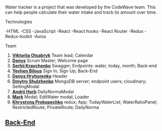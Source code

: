 Water tracker is a project that was developed by the CodeWave team. This can
help people calculate their water intake and track its amount over time.

Technologies

-HTML -CSS -JavaScript -React -React hooks -React Router -Redux -Redux-toolkit
-Axios

Team

1. **[Viktoriia Otsabryk](https://github.com/Viktoriia3192)** Team lead;
   Calendar
2. **[Denys](https://github.com/DenysTkachov)** Scrum Master; Welcome page
3. **[Serhii Kravchenko](https://github.com/Serhii1727)** Swagger; Endpoints:
   water, today, month; Back-end
4. **[Yevhen Bilous](https://github.com/EvgenBilous)** Sign In; Sign Up;
   Back-End
5. **[Denys Hryhorenko](https://github.com/kladmone)** Header
6. **[Dmytro Shulzhenko](https://github.com/summermoved0n)** MongoDB server;
   endpoint users; cloudinary; SettingModal
7. **[Andrii Horb](https://github.com/jn3107)** DailyNormaModal
8. **[Mark](https://github.com/Gentleman-88)** Modal; EditWater modal; Loader
9. **[Khrystyna Prokopechko](https://github.com/prokopechkok)** redux; App;
   TodayWaterList; WaterRatioPanel; RestrictedRoute; PrivateRoute; DailyNorma

## **[Back-End](https://github.com/EvgenBilous/Project01_water_backend)**
